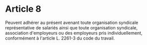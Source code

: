 # Article 8

  
Peuvent adhérer au présent avenant toute organisation syndicale représentative de salariés ainsi que toute organisation syndicale, association d'employeurs ou des employeurs pris individuellement, conformément à l'article L. 2261-3 du code du travail.

